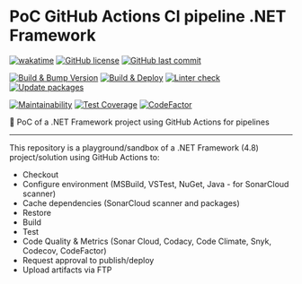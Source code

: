 # PoC GitHub Actions CI pipeline .NET Framework

[![wakatime](https://wakatime.com/badge/github/GuilhermeStracini/POC-GHActions-CI-NetFramework.svg)](https://wakatime.com/badge/github/GuilhermeStracini/POC-GHActions-CI-NetFramework)
[![GitHub license](https://img.shields.io/github/license/GuilhermeStracini/POC-GHActions-CI-NetFramework)](https://github.com/GuilhermeStracini/POC-GHActions-CI-NetFramework)
[![GitHub last commit](https://img.shields.io/github/last-commit/GuilhermeStracini/POC-GHActions-CI-NetFramework)](https://github.com/GuilhermeStracini/POC-GHActions-CI-NetFramework)

[![Build & Bump Version](https://github.com/GuilhermeStracini/POC-GHActions-CI-NetFramework/actions/workflows/build-bump-version.yml/badge.svg)](https://github.com/GuilhermeStracini/POC-GHActions-CI-NetFramework/actions/workflows/build-bump-version.yml)
[![Build & Deploy](https://github.com/GuilhermeStracini/POC-GHActions-CI-NetFramework/actions/workflows/build-deploy.yml/badge.svg)](https://github.com/GuilhermeStracini/POC-GHActions-CI-NetFramework/actions/workflows/build-deploy.yml)
[![Linter check](https://github.com/GuilhermeStracini/POC-GHActions-CI-NetFramework/actions/workflows/linter.yml/badge.svg)](https://github.com/GuilhermeStracini/POC-GHActions-CI-NetFramework/actions/workflows/linter.yml)
[![Update packages](https://github.com/GuilhermeStracini/POC-GHActions-CI-NetFramework/actions/workflows/update-packages.yml/badge.svg)](https://github.com/GuilhermeStracini/POC-GHActions-CI-NetFramework/actions/workflows/update-packages.yml)

[![Maintainability](https://api.codeclimate.com/v1/badges/83c1d6f45041d9d67d30/maintainability)](https://codeclimate.com/github/GuilhermeStracini/POC-GHActions-CI-NetFramework/maintainability)
[![Test Coverage](https://api.codeclimate.com/v1/badges/83c1d6f45041d9d67d30/test_coverage)](https://codeclimate.com/github/GuilhermeStracini/POC-GHActions-CI-NetFramework/test_coverage)
[![CodeFactor](https://www.codefactor.io/repository/github/GuilhermeStracini/POC-GHActions-CI-NetFramework/badge)](https://www.codefactor.io/repository/github/GuilhermeStracini/POC-GHActions-CI-NetFramework)

🔬 PoC of a .NET Framework project using GitHub Actions for pipelines

---

This repository is a playground/sandbox of a .NET Framework (4.8) project/solution using GitHub Actions to: 

- Checkout
- Configure environment (MSBuild, VSTest, NuGet, Java - for SonarCloud scanner)
- Cache dependencies (SonarCloud scanner and packages)
- Restore
- Build
- Test
- Code Quality & Metrics (Sonar Cloud, Codacy, Code Climate, Snyk, Codecov, CodeFactor)
- Request approval to publish/deploy
- Upload artifacts via FTP
